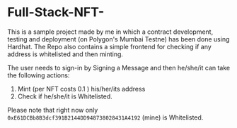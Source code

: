 # Full-Stack-NFT-

This is a sample project made by me in which a contract development, testing and deployment (on Polygon's Mumbai Testne)
has been done using Hardhat. The Repo also contains a simple frontend for checking if any address is whitelisted and then minting.

The user needs to sign-in by Signing a Message and then he/she/it can take the following actions:
1. Mint (per NFT costs 0.1 <nativ unit>) his/her/its address
2. Check if he/she/it is Whitelisted.
  
Please note that right now only `0xE61DCBb8B3dcf391B2144DD948738028431A4192` (mine) is Whitelisted.
  
